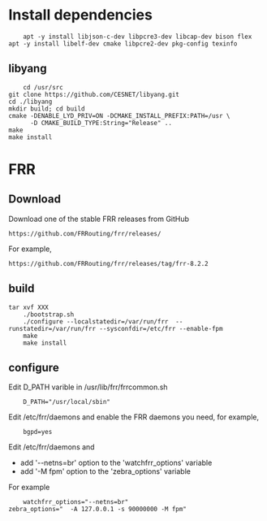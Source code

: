 
# Install dependencies

		apt -y install libjson-c-dev libpcre3-dev libcap-dev bison flex
    apt -y install libelf-dev cmake libpcre2-dev pkg-config texinfo

## libyang

		cd /usr/src
    git clone https://github.com/CESNET/libyang.git
    cd ./libyang
    mkdir build; cd build
    cmake -DENABLE_LYD_PRIV=ON -DCMAKE_INSTALL_PREFIX:PATH=/usr \
          -D CMAKE_BUILD_TYPE:String="Release" ..
    make
    make install

# FRR 

## Download

Download one of the stable FRR releases from GitHub

    https://github.com/FRRouting/frr/releases/

For example,

    https://github.com/FRRouting/frr/releases/tag/frr-8.2.2

## build

    tar xvf XXX
		./bootstrap.sh
		./configure --localstatedir=/var/run/frr  --runstatedir=/var/run/frr --sysconfdir=/etc/frr --enable-fpm
		make
		make install

## configure

Edit D_PATH varible in /usr/lib/frr/frrcommon.sh 

		D_PATH="/usr/local/sbin"

Edit /etc/frr/daemons and enable the FRR daemons you need, for example,

		bgpd=yes

Edit /etc/frr/daemons and 

 * add '--netns=br' option to the 'watchfrr_options' variable
 * add '-M fpm' option to the 'zebra_options' variable

For example

		watchfrr_options="--netns=br"
    zebra_options="  -A 127.0.0.1 -s 90000000 -M fpm"
